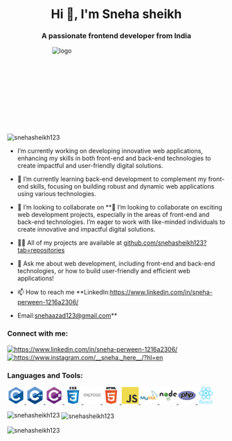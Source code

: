 <h1 align="center">Hi 👋, I'm Sneha sheikh</h1>
<h3 align="center">A passionate frontend developer from India</h3>
<div >
  <img src="https://user-images.githubusercontent.com/74038190/236119160-976a0405-caa7-470c-9356-16d43402ea0a.gif" align="right" alt="logo" height="200"  width="400"/>
</div>
<p align="left"> <img src="https://komarev.com/ghpvc/?username=snehasheikh123&label=Profile%20views&color=0e75b6&style=flat" alt="snehasheikh123" /> </p>

-  I’m currently working on developing innovative web applications, enhancing my skills in both front-end and back-end technologies to create impactful and user-friendly digital solutions.  

- 🌱 I’m currently learning back-end development to complement my front-end skills, focusing on building robust and dynamic web applications using various technologies.

- 👯 I’m looking to collaborate on **👯 I’m looking to collaborate on exciting web development projects, especially in the areas of front-end and back-end technologies. I’m eager to work with like-minded individuals to create innovative and impactful digital solutions.

- 👨‍💻 All of my projects are available at [github.com/snehasheikh123?tab=repositories](github.com/snehasheikh123?tab=repositories)

- 💬 Ask me about web development, including front-end and back-end technologies, or how to build user-friendly and efficient web applications!

- 📫 How to reach me **LinkedIn:https://www.linkedin.com/in/sneha-perween-1216a2306/
- Email:snehaazad123@gmail.com**

<h3 align="left">Connect with me:</h3>
<p align="left">
<a href="https://linkedin.com/in/https://www.linkedin.com/in/sneha-perween-1216a2306/" target="blank"><img align="center" src="https://raw.githubusercontent.com/rahuldkjain/github-profile-readme-generator/master/src/images/icons/Social/linked-in-alt.svg" alt="https://www.linkedin.com/in/sneha-perween-1216a2306/" height="30" width="40" /></a>
<a href="https://instagram.com/https://www.instagram.com/__sneha._here__/?hl=en" target="blank"><img align="center" src="https://raw.githubusercontent.com/rahuldkjain/github-profile-readme-generator/master/src/images/icons/Social/instagram.svg" alt="https://www.instagram.com/__sneha._here__/?hl=en" height="30" width="40" /></a>
</p>

<h3 align="left">Languages and Tools:</h3>
<p align="left"> <a href="https://www.cprogramming.com/" target="_blank" rel="noreferrer"> <img src="https://raw.githubusercontent.com/devicons/devicon/master/icons/c/c-original.svg" alt="c" width="40" height="40"/> </a> <a href="https://www.w3schools.com/cpp/" target="_blank" rel="noreferrer"> <img src="https://raw.githubusercontent.com/devicons/devicon/master/icons/cplusplus/cplusplus-original.svg" alt="cplusplus" width="40" height="40"/> </a> <a href="https://www.w3schools.com/cs/" target="_blank" rel="noreferrer"> <img src="https://raw.githubusercontent.com/devicons/devicon/master/icons/csharp/csharp-original.svg" alt="csharp" width="40" height="40"/> </a> <a href="https://www.w3schools.com/css/" target="_blank" rel="noreferrer"> <img src="https://raw.githubusercontent.com/devicons/devicon/master/icons/css3/css3-original-wordmark.svg" alt="css3" width="40" height="40"/> </a> <a href="https://expressjs.com" target="_blank" rel="noreferrer"> <img src="https://raw.githubusercontent.com/devicons/devicon/master/icons/express/express-original-wordmark.svg" alt="express" width="40" height="40"/> </a> <a href="https://www.w3.org/html/" target="_blank" rel="noreferrer"> <img src="https://raw.githubusercontent.com/devicons/devicon/master/icons/html5/html5-original-wordmark.svg" alt="html5" width="40" height="40"/> </a> <a href="https://developer.mozilla.org/en-US/docs/Web/JavaScript" target="_blank" rel="noreferrer"> <img src="https://raw.githubusercontent.com/devicons/devicon/master/icons/javascript/javascript-original.svg" alt="javascript" width="40" height="40"/> </a> <a href="https://www.mysql.com/" target="_blank" rel="noreferrer"> <img src="https://raw.githubusercontent.com/devicons/devicon/master/icons/mysql/mysql-original-wordmark.svg" alt="mysql" width="40" height="40"/> </a> <a href="https://nodejs.org" target="_blank" rel="noreferrer"> <img src="https://raw.githubusercontent.com/devicons/devicon/master/icons/nodejs/nodejs-original-wordmark.svg" alt="nodejs" width="40" height="40"/> </a> <a href="https://www.php.net" target="_blank" rel="noreferrer"> <img src="https://raw.githubusercontent.com/devicons/devicon/master/icons/php/php-original.svg" alt="php" width="40" height="40"/> </a> <a href="https://reactjs.org/" target="_blank" rel="noreferrer"> <img src="https://raw.githubusercontent.com/devicons/devicon/master/icons/react/react-original-wordmark.svg" alt="react" width="40" height="40"/> </a> </p>

<p><img align="left" src="https://github-readme-stats.vercel.app/api/top-langs?username=snehasheikh123&show_icons=true&locale=en&layout=compact" alt="snehasheikh123" /></p>

<p>&nbsp;<img align="center" src="https://github-readme-stats.vercel.app/api?username=snehasheikh123&show_icons=true&locale=en" alt="snehasheikh123" /></p>

<p><img align="center" src="https://github-readme-streak-stats.herokuapp.com/?user=snehasheikh123&" alt="snehasheikh123" /></p>
